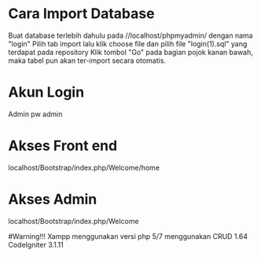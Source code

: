 # Cara Import Database
Buat database terlebih dahulu pada //localhost/phpmyadmin/ dengan nama "login"
Pilih tab import lalu klik choose file dan pilih file "login(1).sql" yang terdapat pada repository
Klik tombol "Go" pada bagian pojok kanan bawah, maka tabel pun akan ter-import secara otomatis.

# Akun Login
Admin pw admin

# Akses Front end
localhost/Bootstrap/index.php/Welcome/home

# Akses Admin
localhost/Bootstrap/index.php/Welcome

#Warning!!!
Xampp menggunakan versi php 5/7
menggunakan CRUD 1.64
CodeIgniter 3.1.11
